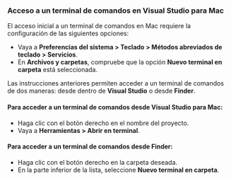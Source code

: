 ### <a name="accessing-a-command-terminal-on-visual-studios-for-mac"></a>Acceso a un terminal de comandos en Visual Studio para Mac

El acceso inicial a un terminal de comandos en Mac requiere la configuración de las siguientes opciones:

* Vaya a **Preferencias del sistema > Teclado > Métodos abreviados de teclado > Servicios**.
* En **Archivos y carpetas**, compruebe que la opción **Nuevo terminal en carpeta** está seleccionada.

Las instrucciones anteriores permiten acceder a un terminal de comandos de dos maneras: desde dentro de **Visual Studio** o desde **Finder**. 

#### <a name="to-access-a-command-terminal-from-visual-studio-for-mac"></a>Para acceder a un terminal de comandos desde Visual Studio para Mac:

* Haga clic con el botón derecho en el nombre del proyecto.
* Vaya a **Herramientas > Abrir en terminal**.

#### <a name="to-access-a-command-terminal-from-finder"></a>Para acceder a un terminal de comandos desde Finder:

* Haga clic con el botón derecho en la carpeta deseada.
* En la parte inferior de la lista, seleccione **Nuevo terminal en carpeta**.
